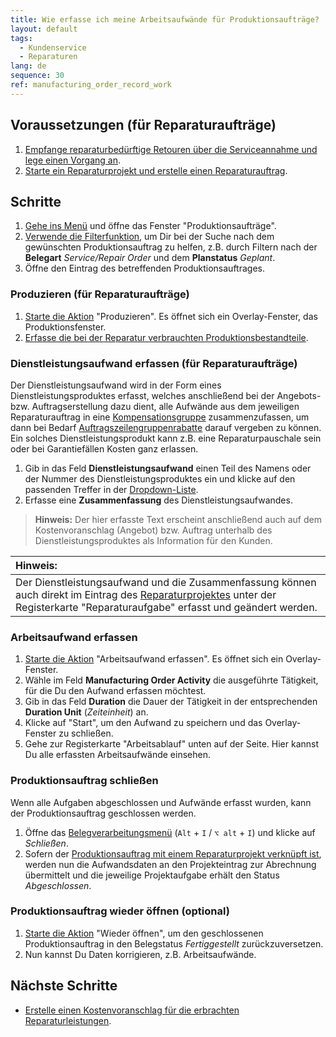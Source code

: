 ```yaml
---
title: Wie erfasse ich meine Arbeitsaufwände für Produktionsaufträge?
layout: default
tags:
  - Kun­den­ser­vice
  - Reparaturen
lang: de
sequence: 30
ref: manufacturing_order_record_work
---
```


## Voraussetzungen (für Reparaturaufträge)
1. [Empfange re­pa­ra­tur­be­dürf­tige Retouren über die Serviceannahme und lege einen Vorgang an](Reparaturen_Service_Annahme).
1. [Starte ein Reparaturprojekt und erstelle einen Reparaturauftrag](Reparaturprojekt_starten).

## Schritte
1. [Gehe ins Menü](Menu) und öffne das Fenster "Produktionsaufträge".
1. [Verwende die Filterfunktion](Filterfunktion), um Dir bei der Suche nach dem gewünschten Produktionsauftrag zu helfen, z.B. durch Filtern nach der **Belegart** *Service/Repair Order* und dem **Planstatus** *Geplant*.
1. Öffne den Eintrag des betreffenden Produktionsauftrages.

### Produzieren (für Reparaturaufträge)
1. [Starte die Aktion](AktionStarten#aktionsmenue) "Produzieren". Es öffnet sich ein Overlay-Fenster, das Produktionsfenster.
1. <a href="ProduktionFertigstellung#produktionsverbrauch" title="Verbrauchte Produktionsbestandteile erfassen">Erfasse die bei der Reparatur verbrauchten Produktionsbestandteile</a>.

### <a name="dienstleistungsaufwand">Dienstleistungsaufwand erfassen (für Reparaturaufträge)</a>
Der Dienstleistungsaufwand wird in der Form eines Dienstleistungsproduktes erfasst, welches anschließend bei der Angebots- bzw. Auftragserstellung dazu dient, alle Aufwände aus dem jeweiligen Reparaturauftrag in eine [Kompensationsgruppe](Kompensationsgruppen_manuell_erstellen) zusammenzufassen, um dann bei Bedarf [Auftragszeilengruppenrabatte](Auftragszeilengruppenrabatt) darauf vergeben zu können. Ein solches Dienstleistungsprodukt kann z.B. eine Reparaturpauschale sein oder bei Garantiefällen Kosten ganz erlassen.

1. Gib in das Feld **Dienstleistungsaufwand** einen Teil des Namens oder der Nummer des Dienstleistungsproduktes ein und klicke auf den passenden Treffer in der <a href="Keyboard_Shortcuts_Liste#dropdown" title="Dynamisches Suchfeld (Autocomplete)">Dropdown-Liste</a>.
1. Erfasse eine **Zusammenfassung** des Dienstleistungsaufwandes.
 >**Hinweis:** Der hier erfasste Text erscheint anschließend auch auf dem Kostenvoranschlag (Angebot) bzw. Auftrag unterhalb des Dienstleistungsproduktes als Information für den Kunden.

| **Hinweis:** |
| :--- |
| Der Dienstleistungsaufwand und die Zusammenfassung können auch direkt im Eintrag des [Reparaturprojektes](Reparaturprojekt_starten) unter der Registerkarte "Reparaturaufgabe" erfasst und geändert werden. |

### Arbeitsaufwand erfassen
1. [Starte die Aktion](AktionStarten#aktionsmenue) "Arbeitsaufwand erfassen". Es öffnet sich ein Overlay-Fenster.
1. Wähle im Feld **Manufacturing Order Activity** die ausgeführte Tätigkeit, für die Du den Aufwand erfassen möchtest.
1. Gib in das Feld **Duration** die Dauer der Tätigkeit in der entsprechenden **Duration Unit** (*Zeiteinheit*) an.
1. Klicke auf "Start", um den Aufwand zu speichern und das Overlay-Fenster zu schließen.
1. Gehe zur Registerkarte "Arbeitsablauf" unten auf der Seite. Hier kannst Du alle erfassten Arbeitsaufwände einsehen.

### Produktionsauftrag schließen
Wenn alle Aufgaben abgeschlossen und Aufwände erfasst wurden, kann der Produktionsauftrag geschlossen werden.

1. Öffne das [Belegverarbeitungsmenü](AktionStarten#belegverarbeitung) (`Alt` + `I` / `⌥ alt` + `I`) und klicke auf *Schließen*.
1. Sofern der [Produktionsauftrag mit einem Reparaturprojekt verknüpft ist](Reparaturprojekt_starten), werden nun die Aufwandsdaten an den Projekteintrag zur Abrechnung übermittelt und die jeweilige Projektaufgabe erhält den Status *Abgeschlossen*.

### Produktionsauftrag wieder öffnen (optional)
1. [Starte die Aktion](AktionStarten#aktionsmenue) "Wieder öffnen", um den geschlossenen Produktionsauftrag in den Belegstatus *Fertiggestellt* zurückzuversetzen.
1. Nun kannst Du Daten korrigieren, z.B. Arbeitsaufwände.

## Nächste Schritte
- [Erstelle einen Kostenvoranschlag für die erbrachten Reparaturleistungen](Angebot_Kostenvoranschlag_Reparaturleistungen).
